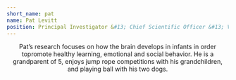 ```yaml
---
short_name: pat
name: Pat Levitt
position: Principal Investigator &#13; Chief Scientific Officer &#13; Vice President and Director, The Saban Research Institute
---
```

<article>
  <p align="center">Pat’s research focuses on how the brain develops in infants in order topromote healthy learning, emotional and social behavior. He is a grandparent of 5, enjoys jump rope competitions with his grandchildren, and playing ball with his two dogs. </p>
</article>

